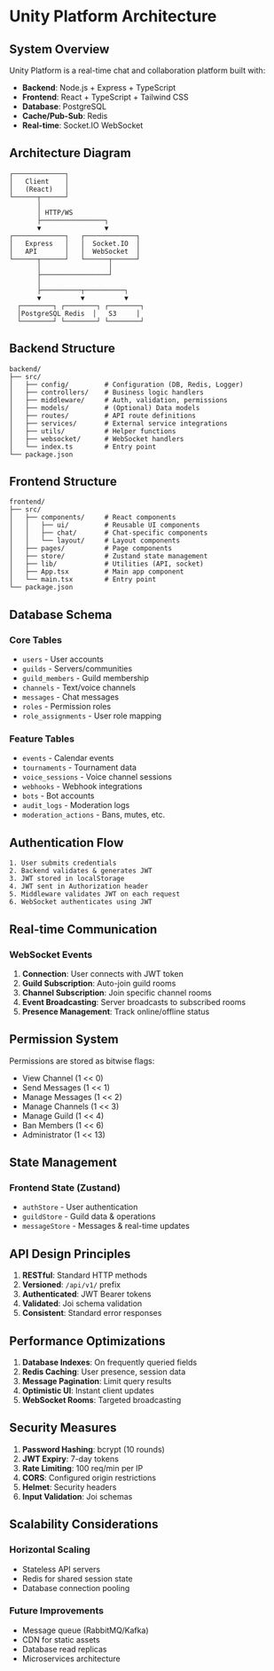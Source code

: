 # Unity Platform Architecture

## System Overview

Unity Platform is a real-time chat and collaboration platform built with:
- **Backend**: Node.js + Express + TypeScript
- **Frontend**: React + TypeScript + Tailwind CSS
- **Database**: PostgreSQL
- **Cache/Pub-Sub**: Redis
- **Real-time**: Socket.IO WebSocket

## Architecture Diagram

```
┌─────────────┐
│   Client    │
│   (React)   │
└──────┬──────┘
       │
       │ HTTP/WS
       ├────────────────┐
       ▼                ▼
┌─────────────┐   ┌─────────────┐
│   Express   │   │  Socket.IO  │
│   API       │   │  WebSocket  │
└──────┬──────┘   └──────┬──────┘
       │                 │
       ├─────────────────┘
       │
       ├──────────┬──────────┐
       ▼          ▼          ▼
  ┌────────┐ ┌────────┐ ┌────────┐
  │PostgreSQL Redis  │   S3     │
  └────────┘ └────────┘ └────────┘
```

## Backend Structure

```
backend/
├── src/
│   ├── config/         # Configuration (DB, Redis, Logger)
│   ├── controllers/    # Business logic handlers
│   ├── middleware/     # Auth, validation, permissions
│   ├── models/         # (Optional) Data models
│   ├── routes/         # API route definitions
│   ├── services/       # External service integrations
│   ├── utils/          # Helper functions
│   ├── websocket/      # WebSocket handlers
│   └── index.ts        # Entry point
└── package.json
```

## Frontend Structure

```
frontend/
├── src/
│   ├── components/     # React components
│   │   ├── ui/         # Reusable UI components
│   │   ├── chat/       # Chat-specific components
│   │   └── layout/     # Layout components
│   ├── pages/          # Page components
│   ├── store/          # Zustand state management
│   ├── lib/            # Utilities (API, socket)
│   ├── App.tsx         # Main app component
│   └── main.tsx        # Entry point
└── package.json
```

## Database Schema

### Core Tables

- `users` - User accounts
- `guilds` - Servers/communities
- `guild_members` - Guild membership
- `channels` - Text/voice channels
- `messages` - Chat messages
- `roles` - Permission roles
- `role_assignments` - User role mapping

### Feature Tables

- `events` - Calendar events
- `tournaments` - Tournament data
- `voice_sessions` - Voice channel sessions
- `webhooks` - Webhook integrations
- `bots` - Bot accounts
- `audit_logs` - Moderation logs
- `moderation_actions` - Bans, mutes, etc.

## Authentication Flow

```
1. User submits credentials
2. Backend validates & generates JWT
3. JWT stored in localStorage
4. JWT sent in Authorization header
5. Middleware validates JWT on each request
6. WebSocket authenticates using JWT
```

## Real-time Communication

### WebSocket Events

1. **Connection**: User connects with JWT token
2. **Guild Subscription**: Auto-join guild rooms
3. **Channel Subscription**: Join specific channel rooms
4. **Event Broadcasting**: Server broadcasts to subscribed rooms
5. **Presence Management**: Track online/offline status

## Permission System

Permissions are stored as bitwise flags:
- View Channel (1 << 0)
- Send Messages (1 << 1)
- Manage Messages (1 << 2)
- Manage Channels (1 << 3)
- Manage Guild (1 << 4)
- Ban Members (1 << 6)
- Administrator (1 << 13)

## State Management

### Frontend State (Zustand)

- `authStore` - User authentication
- `guildStore` - Guild data & operations
- `messageStore` - Messages & real-time updates

## API Design Principles

1. **RESTful**: Standard HTTP methods
2. **Versioned**: `/api/v1/` prefix
3. **Authenticated**: JWT Bearer tokens
4. **Validated**: Joi schema validation
5. **Consistent**: Standard error responses

## Performance Optimizations

1. **Database Indexes**: On frequently queried fields
2. **Redis Caching**: User presence, session data
3. **Message Pagination**: Limit query results
4. **Optimistic UI**: Instant client updates
5. **WebSocket Rooms**: Targeted broadcasting

## Security Measures

1. **Password Hashing**: bcrypt (10 rounds)
2. **JWT Expiry**: 7-day tokens
3. **Rate Limiting**: 100 req/min per IP
4. **CORS**: Configured origin restrictions
5. **Helmet**: Security headers
6. **Input Validation**: Joi schemas

## Scalability Considerations

### Horizontal Scaling
- Stateless API servers
- Redis for shared session state
- Database connection pooling

### Future Improvements
- Message queue (RabbitMQ/Kafka)
- CDN for static assets
- Database read replicas
- Microservices architecture
